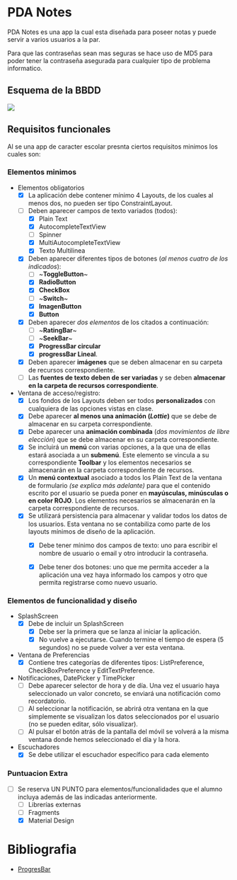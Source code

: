 # PDA Notes
PDA Notes es una app la cual esta diseñada para poseer notas y puede servir a varios usuarios a la par.

Para que las contraseñas sean mas seguras se hace uso de MD5 para poder tener la contraseña asegurada para cualquier tipo de problema informatico.

## Esquema de la BBDD

![](https://github.com/javiLeL/PDA-Notes/blob/main/BBDD_PDANotes.png)

## Requisitos funcionales

Al se una app de caracter escolar presnta ciertos requisitos minimos los cuales son:

### Elementos minimos 

- Elementos obligatorios
    - [x] La aplicación debe contener mínimo 4 Layouts, de los cuales al menos dos, no pueden ser tipo ConstraintLayout.
    - [ ] Deben aparecer campos de texto variados (todos): 
        - [x] Plain Text
        - [x] AutocompleteTextView
        - [ ] Spinner
        - [x] MultiAutocompleteTextView
        - [x] Texto Multilinea
    - [x] Deben aparecer diferentes tipos de botones (*al menos cuatro de los indicados*): 
        - [ ] ~**ToggleButton**~
        - [x] **RadioButton**
        - [x] **CheckBox**
        - [ ] ~**Switch**~
        - [x] **ImagenButton**
        - [x] **Button**
    - [x] Deben aparecer *dos elementos* de los citados a continuación:
        - [ ] ~**RatingBar**~
        - [ ] ~**SeekBar**~
        - [x] **ProgressBar circular**
        - [x] **progressBar Lineal**.
    - [x] Deben aparecer **imágenes** que se deben almacenar en su carpeta de recursos
    correspondiente.
    - [ ] Las **fuentes de texto deben de ser variadas** y se deben **almacenar en la carpeta de recursos correspondiente**.
- Ventana de acceso/registro:
    - [x] Los fondos de los Layouts deben ser todos **personalizados** con cualquiera de las opciones vistas en clase.
    - [x] Debe aparecer **al menos una animación (***Lottie***)** que se debe de almacenar en su carpeta correspondiente.
    - [x] Debe aparecer una **animación combinada** (*dos movimientos de libre elección*) que se
    debe almacenar en su carpeta correspondiente.
    - [x] Se incluirá un **menú** con varias opciones, a la que una de ellas estará asociada a un **submenú**. Este elemento se vincula a su correspondiente **Toolbar** y los elementos necesarios se almacenarán en la carpeta correspondiente de recursos.
    - [x] Un **menú contextual** asociado a todos los Plain Text de la ventana de formulario *(se explica más adelante)* para que el contenido escrito por el usuario se pueda poner en **mayúsculas, minúsculas o en color ROJO**. Los elementos necesarios se almacenarán en la carpeta correspondiente de recursos.
    - [x] Se utilizará persistencia para almacenar y validar todos los datos de los usuarios. Esta ventana no se contabiliza como parte de los layouts mínimos de diseño de la aplicación.
        - [x] Debe tener mínimo dos campos de texto: uno para escribir el nombre de usuario o email y otro  introducir la contraseña.
        - [x] Debe tener dos botones: uno que me permita acceder a la aplicación una vez haya informado los campos y otro que permita registrarse como nuevo usuario.


### Elementos de funcionalidad y diseño

- SplashScreen
    - [x] Debe de incluir un SplashScreen
        - [x] Debe ser la primera que se lanza al iniciar la aplicación.
        - [x] No vuelve a ejecutarse. Cuando termine el tiempo de espera (5 segundos) no se puede volver a ver esta ventana.
- Ventana de Preferencias
    - [x] Contiene tres categorías de diferentes tipos: ListPreference, CheckBoxPreference y EditTextPreference.
- Notificaciones, DatePicker y TimePicker
    - [ ] Debe aparecer selector de hora y de día. Una vez el usuario haya seleccionado un valor concreto, se enviará una notificación como recordatorio.
    - [ ] Al seleccionar la notificación, se abrirá otra ventana en la que simplemente se visualizan los datos seleccionados por el usuario (no se pueden editar, sólo visualizar).
    - [ ] Al pulsar el botón atrás de la pantalla del móvil se volverá a la misma ventana donde hemos seleccionado el día y la hora.
- Escuchadores
    - [x] Se debe utilizar el escuchador específico para cada elemento

### Puntuacion Extra

- [ ] Se reserva UN PUNTO para elementos/funcionalidades que el alumno incluya además de las indicadas anteriormente.
    - [ ] Librerías externas
    - [ ] Fragments
    - [x] Material Design

# Bibliografia

- [ProgresBar](https://gist.github.com/codinginflow/477606b85ed11c537a81e80224361878)
